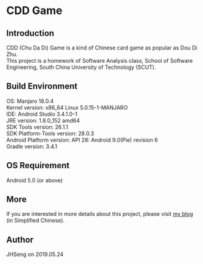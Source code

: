 # CDD Game

## Introduction
CDD (Chu Da Di) Game is a kind of Chinese card game as popular as Dou Di Zhu.  
This project is a homework of Software Analysis class, School of Software Engineering, South China University of Technology (SCUT). 

## Build Environment
OS: Manjaro 18.0.4  
Kernel version: x86_64 Linux 5.0.15-1-MANJARO  
IDE: Android Studio 3.4.1.0-1  
JRE version: 1.8.0_152 amd64  
SDK Tools version: 26.1.1  
SDK Platform-Tools version: 28.0.3  
Android Platform version: API 28: Android 9.0(Pie) revision 6  
Gradle version: 3.4.1

## OS Requirement
Android 5.0 (or above)

## More
If you are interested in more details about this project, please visit [my blog](https://www.cnblogs.com/JHSeng) (in Simplified Chinese).

## Author
JHSeng on 2019.05.24